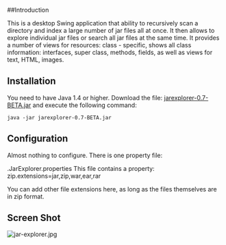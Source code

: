 
##Introduction

This is a  desktop Swing application that ability to recursively scan a directory and index a large number of jar files
all at once. It then allows to explore individual jar files or search all jar files at the same time.
It provides a number of views for resources: class - specific, shows all class information:
interfaces, super class, methods, fields, as well as views for text, HTML, images.

## Installation

You need to have Java 1.4 or higher.
Download the file: [jarexplorer-0.7-BETA.jar](http://jar-explorer.googlecode.com/files/jarexplorer-0.7-BETA.jar)
and execute the following command:

    java -jar jarexplorer-0.7-BETA.jar

## Configuration

Almost nothing to configure. There is one property file:

.JarExplorer.properties
This file contains a property:
zip.extensions=jar,zip,war,ear,rar

You can add other file extensions here, as long as the files themselves are in zip format.

## Screen Shot

![jar-explorer.jpg](jar-explorer.jpg)
